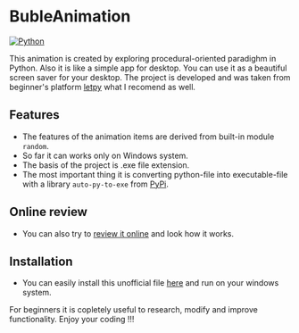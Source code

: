 # BubleAnimation

[![Python](https://img.shields.io/badge/python-3670A0?style=for-the-badge&logo=python&logoColor=ffdd54)](https://python.org)

This animation is created by exploring procedural-oriented paradighm in Python.
Also it is like a simple app for desktop. You can use it as a beautiful screen saver for your desktop.
The project is developed and was taken from beginner's platform [letpy](https://letpy.com/) what I recomend as well.

## Features
- The features of the animation items are derived from built-in module ```random```.
- So far it can works only on Windows system. 
- The basis of the project is .exe file extension.
- The most important thing it is converting python-file into executable-file with a library 
```auto-py-to-exe``` from [PyPi](https://pypi.org/).
## Online review
- You can also try to [review it online](https://apps.letpy.com/animation_jumping_ovals) and look how it works. 
## Installation
- You can easily install this unofficial file [here](https://drive.google.com/file/d/1_UjuMNXbzoYsHbtM22k3imOqd165nGYk/view?usp=sharing) and run on your windows system.

For beginners it is copletely useful to research, modify and improve functionality.
Enjoy your coding !!!

